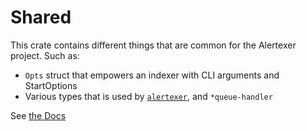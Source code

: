 # Shared

This crate contains different things that are common for the Alertexer project. Such as:

- `Opts` struct that empowers an indexer with CLI arguments and StartOptions
- Various types that is used by [`alertexer`](../alertexer), and `*queue-handler`

See [the Docs](../docs)
